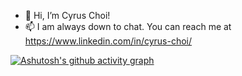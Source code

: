 - 👋 Hi, I’m Cyrus Choi!
- 📫 I am always down to chat. You can reach me at https://www.linkedin.com/in/cyrus-choi/

[![Ashutosh's github activity graph](https://activity-graph.herokuapp.com/graph?username=cyruschoisy&theme=github)](https://github.com/ashutosh00710/github-readme-activity-graph)
<!---
cyruschoisy/cyruschoisy is a ✨ special ✨ repository because its `README.md` (this file) appears on your GitHub profile.
You can click the Preview link to take a look at your changes.
--->

